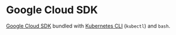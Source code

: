 # Google Cloud SDK

[Google Cloud SDK][gcpsdk] bundled with [Kubernetes CLI][kube] (`kubectl`) and `bash`.

[gcpsdk]: https://cloud.google.com/sdk/docs/
[kube]: https://kubernetes.io/
